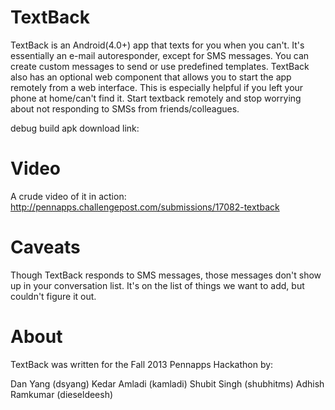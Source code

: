TextBack
========

TextBack is an Android(4.0+) app that texts for you when you can't. It's essentially an e-mail autoresponder, except for SMS messages.
You can create custom messages to send or use predefined templates. TextBack also has an optional web component that allows you
to start the app remotely from a web interface. This is especially helpful if you left your phone at home/can't find it.
Start textback remotely and stop worrying about not responding to SMSs from friends/colleagues.

debug build apk download link:

Video
===========
A crude video of it in action: http://pennapps.challengepost.com/submissions/17082-textback

Caveats
=======

Though TextBack responds to SMS messages, those messages don't show up in your conversation list.
It's on the list of things we want to add, but couldn't figure it out.


About
=====

TextBack was written for the Fall 2013 Pennapps Hackathon by:

Dan Yang (dsyang)
Kedar Amladi (kamladi)
Shubit Singh (shubhitms)
Adhish Ramkumar (dieseldeesh)
